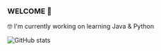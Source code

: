 ### WELCOME 👋
🤓 I'm currently working on learning Java & Python

![GitHub stats](https://github-readme-stats.vercel.app/api?username=Jonabarce&show_icons=true&theme=tokyonight)
